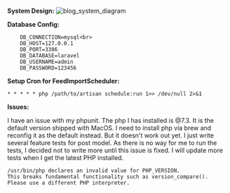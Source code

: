 **System Design:**
![blog_system_diagram](https://user-images.githubusercontent.com/20225436/125393779-77da4d80-e3a0-11eb-9bae-77fde723437f.png)


**Database Config:**
```
    DB_CONNECTION=mysql<br>
    DB_HOST=127.0.0.1
    DB_PORT=3306
    DB_DATABASE=laravel
    DB_USERNAME=admin
    DB_PASSWORD=123456
```


**Setup Cron for FeedImportScheduler:**
```
* * * * * php /path/to/artisan schedule:run 1>> /dev/null 2>&1
```


**Issues:**

I have an issue with my phpunit. The php I has installed is @7.3. It is the default version shipped with MacOS. I need to install php via brew and reconfig it as the default instead.
But it doesn't work out yet. I just write several feature tests for post model. As there is no way for me to run the tests, I decided not to write more until this issue is fixed.
I will update more tests when I get the latest PHP installed.
```
/usr/bin/php declares an invalid value for PHP_VERSION.
This breaks fundamental functionality such as version_compare().
Please use a different PHP interpreter.
```

